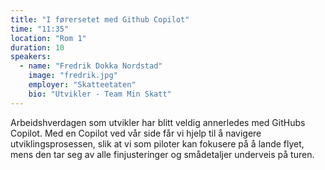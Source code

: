 ```yaml
---
title: "I førersetet med Github Copilot"
time: "11:35"
location: "Rom 1"
duration: 10
speakers:
  - name: "Fredrik Dokka Nordstad"
    image: "fredrik.jpg"
    employer: "Skatteetaten"
    bio: "Utvikler - Team Min Skatt"
---
```


Arbeidshverdagen som utvikler har blitt veldig annerledes med GitHubs Copilot. Med en Copilot ved vår side får vi hjelp til å navigere utviklingsprosessen, slik at vi som piloter kan fokusere på å lande flyet, mens den tar seg av alle finjusteringer og smådetaljer underveis på turen.
